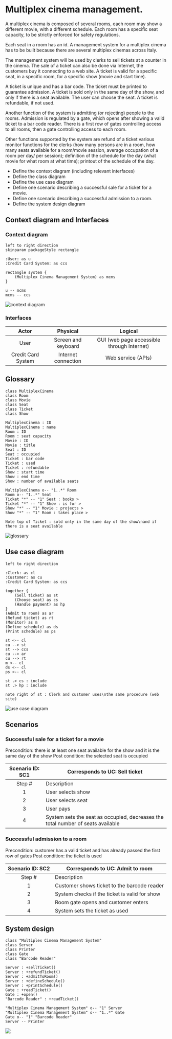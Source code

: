 # Multiplex cinema management.

A multiplex cinema is composed of several rooms, each room may show a different movie, with a different schedule. Each room has a specific seat capacity, to be strictly enforced for safety regulations.

Each seat in a room has an id. A management system for a multiplex cinema has to be built because there are several multiplex cinemas across Italy.

The management system will be used by clerks to sell tickets at a counter in the cinema. The sale of a ticket can also be done via Internet, the customers buy it connecting to a web site. A ticket is valid for a specific seat, in a specific room, for a specific show (movie and start time).

A ticket is unique and has a bar code. The ticket must be printed to guarantee admission. A ticket is sold only in the same day of the show, and only if there is a seat available. The user can choose the seat. A ticket is refundable, if not used.

Another function of the system is admitting (or rejecting) people to the rooms. Admission is regulated by a gate, which opens after showing a valid ticket to a bar code reader. There is a first row of gates controlling access to all rooms, then a gate controlling access to each room.

Other functions supported by the system are refund of a ticket various monitor functions for the clerks (how many persons are in a room, how many seats available for a room/movie session, average occupation of a room per day/ per session); definition of the schedule for the day (what movie for what room at what time); printout of the schedule of the day.

- Define the context diagram (including relevant interfaces)
- Define the class diagram
- Define the use case diagram
- Define one scenario describing a successful sale for a ticket for a movie.
- Define one scenario describing a successful admission to a room.
- Define the system design diagram


## Context diagram and Interfaces

### Context diagram
```plantuml
left to right direction
skinparam packageStyle rectangle

:User: as u
:Credit Card System: as ccs

rectangle system {
	(Multiplex Cinema Management System) as mcms
}

u -- mcms
mcms -- ccs
```
![context diagram](pictures/context_diagram.png)

### Interfaces
| Actor              | Physical            | Logical 									|
|:------------------:|:-------------------:|:------------------------------------------:|
| User               | Screen and keyboard | GUI (web page accessible through Internet) |
| Credit Card System | Internet connection | Web service (APIs) 						|


## Glossary
```plantuml
class MultiplexCinema
class Room
class Movie
class Seat
class Ticket
class Show

MultiplexCinema : ID
MultiplexCinema : name
Room : ID
Room : seat capacity
Movie : ID
Movie : title
Seat : ID
Seat : occupied
Ticket : bar code
Ticket : used
Ticket : refundable
Show : start time
Show : end time
Show : number of available seats

MultiplexCinema o-- "1..*" Room
Room o-- "1..*" Seat
Ticket "*" -- "1" Seat : books >
Ticket "*" -- "1" Show : is for >
Show "*" -- "1" Movie : projects >
Show "*" -- "1" Room : takes place >

Note top of Ticket : sold only in the same day of the show\nand if there is a seat available
```
![glossary](pictures/glossary.png)


## Use case diagram
```plantuml
left to right direction

:Clerk: as cl
:Customer: as cu
:Credit Card System: as ccs

together {
	(Sell ticket) as st
	(Choose seat) as cs
	(Handle payment) as hp
}
(Admit to room) as ar
(Refund ticket) as rt
(Monitor) as m
(Define schedule) as ds
(Print schedule) as ps

st <-- cl
cu --> st
st --> ccs
cu --> ar
cu --> rt
m <-- cl
ds <-- cl
ps <-- cl

st .> cs : include
st .> hp : include

note right of st : Clerk and customer uses\nthe same procedure (web site)
```
![use case diagram](pictures/use_case_diagram.png)


## Scenarios
### Successful sale for a ticket for a movie

Precondition: there is at least one seat available for the show and it is the same day of the show
Post condition: the selected seat is occupied

| Scenario ID: SC1 | Corresponds to UC: Sell ticket |
|:----------------:| ------------------------------ |
| Step # | Description |
| 1 | User selects show |
| 2 | User selects seat |
| 3 | User pays |
| 4 | System sets the seat as occupied, decreases the total number of seats available |

### Successful admission to a room

Precondition: customer has a valid ticket and has already passed the first row of gates
Post condition: the ticket is used

| Scenario ID: SC2 | Corresponds to UC: Admit to room |
|:----------------:| -------------------------------- |
| Step # | Description |
| 1 | Customer shows ticket to the barcode reader |
| 2 | System checks if the ticket is valid for show |
| 3 | Room gate opens and customer enters |
| 4 | System sets the ticket as used |


## System design
```plantuml
class "Multiplex Cinema Management System"
class Server
class Printer
class Gate
class "Barcode Reader"

Server : +sellTicket()
Server : +refundTicket()
Server : +admitToRoom()
Server : +defineSchedule()
Server : +printSchedule()
Gate : +readTicket()
Gate : +open()
"Barcode Reader" : +readTicket()

"Multiplex Cinema Management System" o-- "1" Server
"Multiplex Cinema Management System" o-- "1..*" Gate
Gate o-- "1" "Barcode Reader"
Server -- Printer
```
![](pictures/system_design.png)